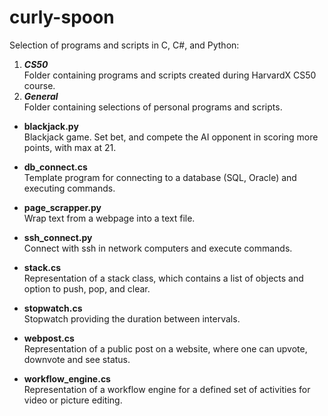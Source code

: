 # curly-spoon
Selection of programs and scripts in C, C#, and Python:

1. ***CS50***\
Folder containing programs and scripts created during HarvardX CS50 course.
2. ***General***\
Folder containing selections of personal programs and scripts.

- **blackjack.py**\
Blackjack game. Set bet, and compete the AI opponent in scoring more points, with max at 21.

- **db_connect.cs**\
  Template program for connecting to a database (SQL, Oracle) and executing commands.
  
- **page_scrapper.py**\
  Wrap text from a webpage into a text file.

- **ssh_connect.py**\
  Connect with ssh in network computers and execute commands.

- **stack.cs**\
  Representation of a stack class, which contains a list of objects and option to push, pop, and clear.
  
- **stopwatch.cs**\
  Stopwatch providing the duration between intervals.
  
- **webpost.cs**\
  Representation of a public post on a website, where one can upvote, downvote and see status.

- **workflow_engine.cs**\
  Representation of a workflow engine for a defined set of activities for video or picture editing.
